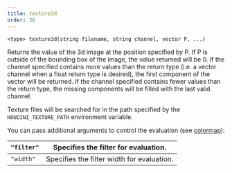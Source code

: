 ```yaml
---
title: texture3d
order: 36
---
```

`<type> texture3d(string filename, string channel, vector P, ...)`

Returns the value of the 3d image at the position specified by P. If P
is outside of the bounding box of the image, the value returned will be
0\. If the channel specified contains more values than the return type
(i.e. a vector channel when a float return type is desired), the first
component of the vector will be returned. If the channel specified
contains fewer values than the return type, the missing components will
be filled with the last valid channel.

Texture files will be searched for in the path specified by the
`HOUDINI_TEXTURE_PATH` environment variable.

You can pass additional arguments to control the evaluation (see
[colormap](../texturing/colormap "Looks up a (filtered) color from a texture file.")):

| `"filter"` | Specifies the filter for evaluation. |
| --- | --- |
| `"width"` | Specifies the filter width for evaluation. |
